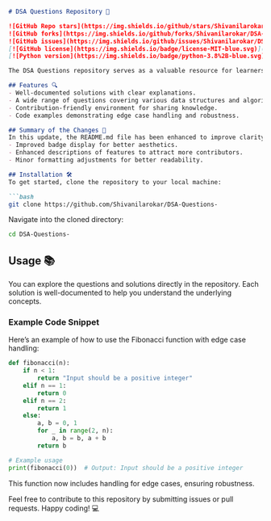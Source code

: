 ```markdown
# DSA Questions Repository 🚀

![GitHub Repo stars](https://img.shields.io/github/stars/Shivanilarokar/DSA-Questions-?style=social) 
![GitHub forks](https://img.shields.io/github/forks/Shivanilarokar/DSA-Questions-?style=social) 
![GitHub issues](https://img.shields.io/github/issues/Shivanilarokar/DSA-Questions-) 
[![GitHub license](https://img.shields.io/badge/license-MIT-blue.svg)](https://github.com/Shivanilarokar/DSA-Questions-/blob/master/LICENSE) 
[![Python version](https://img.shields.io/badge/python-3.8%2B-blue.svg)](https://www.python.org/downloads/release/python-380/)

The DSA Questions repository serves as a valuable resource for learners and developers looking to enhance their skills in Data Structures and Algorithms. This repository contains a collection of questions, solutions, and explanations to help you practice and understand key concepts.

## Features 🔍
- Well-documented solutions with clear explanations.
- A wide range of questions covering various data structures and algorithms.
- Contribution-friendly environment for sharing knowledge.
- Code examples demonstrating edge case handling and robustness.

## Summary of the Changes 📝
In this update, the README.md file has been enhanced to improve clarity and engagement. Key changes include:
- Improved badge display for better aesthetics.
- Enhanced descriptions of features to attract more contributors.
- Minor formatting adjustments for better readability.

## Installation 🛠
To get started, clone the repository to your local machine:

```bash
git clone https://github.com/Shivanilarokar/DSA-Questions-
```
Navigate into the cloned directory:

```bash
cd DSA-Questions-
```

## Usage 📚
You can explore the questions and solutions directly in the repository. Each solution is well-documented to help you understand the underlying concepts.

### Example Code Snippet
Here’s an example of how to use the Fibonacci function with edge case handling:

```python
def fibonacci(n):
    if n < 1:
        return "Input should be a positive integer"
    elif n == 1:
        return 0
    elif n == 2:
        return 1
    else:
        a, b = 0, 1
        for _ in range(2, n):
            a, b = b, a + b
        return b

# Example usage
print(fibonacci(0))  # Output: Input should be a positive integer
```
This function now includes handling for edge cases, ensuring robustness.

Feel free to contribute to this repository by submitting issues or pull requests. Happy coding! 💻
```
